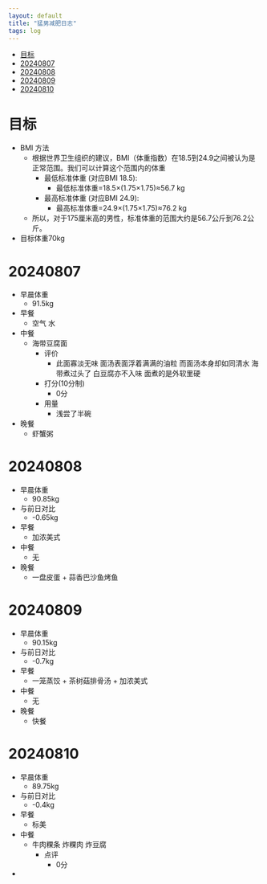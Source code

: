 ```yaml
---
layout: default
title: "猛男减肥日志"
tags: log
---
```


- [目标](#目标)
- [20240807](#20240807)
- [20240808](#20240808)
- [20240809](#20240809)
- [20240810](#20240810)

# 目标
  - BMI 方法
    - 根据世界卫生组织的建议，BMI（体重指数）在18.5到24.9之间被认为是正常范围。我们可以计算这个范围内的体重
      - 最低标准体重 (对应BMI 18.5):
        - 最低标准体重=18.5×(1.75×1.75)≈56.7 kg
      - 最高标准体重 (对应BMI 24.9):
        - 最高标准体重=24.9×(1.75×1.75)≈76.2 kg
    - 所以，对于175厘米高的男性，标准体重的范围大约是56.7公斤到76.2公斤。
  - 目标体重70kg
# 20240807
- 早晨体重
  - 91.5kg
- 早餐
  - 空气 水
- 中餐
  - 海带豆腐面 
    - 评价
      - 此面寡淡无味 面汤表面浮着满满的油粒 而面汤本身却如同清水 海带煮过头了 白豆腐亦不入味 面煮的是外软里硬 
    - 打分(10分制)
      - 0分
    - 用量
      - 浅尝了半碗 
- 晚餐
  - 虾蟹粥
 
# 20240808
- 早晨体重
  - 90.85kg
- 与前日对比 
  - -0.65kg
- 早餐
  - 加浓美式
- 中餐
  - 无
- 晚餐
  - 一盘皮蛋 + 蒜香巴沙鱼烤鱼

# 20240809
- 早晨体重
  - 90.15kg
- 与前日对比 
  - -0.7kg
- 早餐
  - 一笼蒸饺 + 茶树菇排骨汤 + 加浓美式
- 中餐
  - 无
- 晚餐
  - 快餐

# 20240810
- 早晨体重
  - 89.75kg
- 与前日对比 
  - -0.4kg
- 早餐
  - 标美
- 中餐
  - 牛肉粿条 炸粿肉 炸豆腐
    - 点评
      - 0分
- 
 
